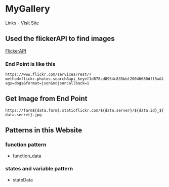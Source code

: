 # MyGallery 
Links - [Visit Site](https://my-gallary.vercel.app/)

## Used the flickerAPI to find images 
[FlickerAPI](https://www.flickr.com/services/api/) 

### End Point is like this 
```https://www.flickr.com/services/rest/?method=flickr.photos.search&api_key=f1d878cd8954c835bbf20046680dff5a&tags=dogs&format=json&nojsoncallback=1```

## Get Image from End Point
`https://farm${data.farm}.staticflickr.com/${data.server}/${data.id}_${data.secret}.jpg`

## Patterns in this Website
### function pattern
 - function_data
### states and variable pattern
-  stateData

